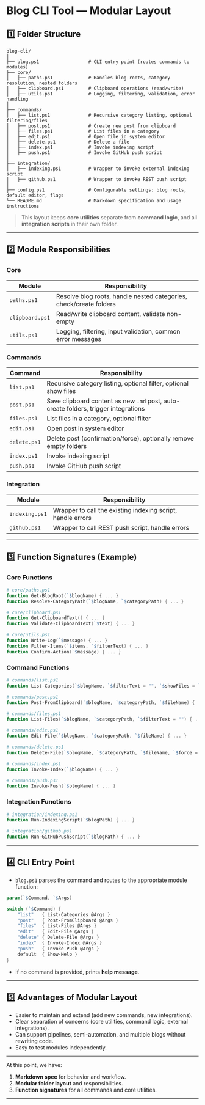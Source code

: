# Blog CLI Tool — Modular Layout

## 1️⃣ Folder Structure

```
blog-cli/
│
├── blog.ps1                  # CLI entry point (routes commands to modules)
├── core/
│   ├── paths.ps1             # Handles blog roots, category resolution, nested folders
│   ├── clipboard.ps1         # Clipboard operations (read/write)
│   ├── utils.ps1             # Logging, filtering, validation, error handling
│
├── commands/
│   ├── list.ps1              # Recursive category listing, optional filtering/files
│   ├── post.ps1              # Create new post from clipboard
│   ├── files.ps1             # List files in a category
│   ├── edit.ps1              # Open file in system editor
│   ├── delete.ps1            # Delete a file
│   ├── index.ps1             # Invoke indexing script
│   ├── push.ps1              # Invoke GitHub push script
│
├── integration/
│   ├── indexing.ps1          # Wrapper to invoke external indexing script
│   ├── github.ps1            # Wrapper to invoke REST push script
│
├── config.ps1                # Configurable settings: blog roots, default editor, flags
└── README.md                 # Markdown specification and usage instructions
```

> This layout keeps **core utilities** separate from **command logic**, and all **integration scripts** in their own folder.

---

## 2️⃣ Module Responsibilities

### Core

| Module          | Responsibility                                                     |
| --------------- | ------------------------------------------------------------------ |
| `paths.ps1`     | Resolve blog roots, handle nested categories, check/create folders |
| `clipboard.ps1` | Read/write clipboard content, validate non-empty                   |
| `utils.ps1`     | Logging, filtering, input validation, common error messages        |

### Commands

| Command      | Responsibility                                                                      |
| ------------ | ----------------------------------------------------------------------------------- |
| `list.ps1`   | Recursive category listing, optional filter, optional show files                    |
| `post.ps1`   | Save clipboard content as new `.md` post, auto-create folders, trigger integrations |
| `files.ps1`  | List files in a category, optional filter                                           |
| `edit.ps1`   | Open post in system editor                                                          |
| `delete.ps1` | Delete post (confirmation/force), optionally remove empty folders                   |
| `index.ps1`  | Invoke indexing script                                                              |
| `push.ps1`   | Invoke GitHub push script                                                           |

### Integration

| Module         | Responsibility                                              |
| -------------- | ----------------------------------------------------------- |
| `indexing.ps1` | Wrapper to call the existing indexing script, handle errors |
| `github.ps1`   | Wrapper to call REST push script, handle errors             |

---

## 3️⃣ Function Signatures (Example)

### Core Functions

```powershell
# core/paths.ps1
function Get-BlogRoot(`$blogName) { ... }
function Resolve-CategoryPath(`$blogName, `$categoryPath) { ... }

# core/clipboard.ps1
function Get-ClipboardText() { ... }
function Validate-ClipboardText(`$text) { ... }

# core/utils.ps1
function Write-Log(`$message) { ... }
function Filter-Items(`$items, `$filterText) { ... }
function Confirm-Action(`$message) { ... }
```

### Command Functions

```powershell
# commands/list.ps1
function List-Categories(`$blogName, `$filterText = "", `$showFiles = `$false) { ... }

# commands/post.ps1
function Post-FromClipboard(`$blogName, `$categoryPath, `$fileName) { ... }

# commands/files.ps1
function List-Files(`$blogName, `$categoryPath, `$filterText = "") { ... }

# commands/edit.ps1
function Edit-File(`$blogName, `$categoryPath, `$fileName) { ... }

# commands/delete.ps1
function Delete-File(`$blogName, `$categoryPath, `$fileName, `$force = `$false) { ... }

# commands/index.ps1
function Invoke-Index(`$blogName) { ... }

# commands/push.ps1
function Invoke-Push(`$blogName) { ... }
```

### Integration Functions

```powershell
# integration/indexing.ps1
function Run-IndexingScript(`$blogPath) { ... }

# integration/github.ps1
function Run-GitHubPushScript(`$blogPath) { ... }
```

---

## 4️⃣ CLI Entry Point

* `blog.ps1` parses the command and routes to the appropriate module function:

```powershell
param(`$Command, `$Args)

switch (`$Command) {
    "list"   { List-Categories @Args }
    "post"   { Post-FromClipboard @Args }
    "files"  { List-Files @Args }
    "edit"   { Edit-File @Args }
    "delete" { Delete-File @Args }
    "index"  { Invoke-Index @Args }
    "push"   { Invoke-Push @Args }
    default  { Show-Help }
}
```

* If no command is provided, prints **help message**.

---

## 5️⃣ Advantages of Modular Layout

* Easier to maintain and extend (add new commands, new integrations).
* Clear separation of concerns (core utilities, command logic, external integrations).
* Can support pipelines, semi-automation, and multiple blogs without rewriting code.
* Easy to test modules independently.

---

At this point, we have:

1. **Markdown spec** for behavior and workflow.
2. **Modular folder layout** and responsibilities.
3. **Function signatures** for all commands and core utilities.

---
